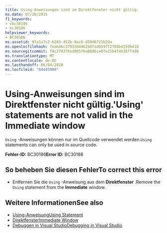 ```yaml
---
title: Using-Anweisungen sind im Direktfenster nicht gültig.
ms.date: 07/20/2015
f1_keywords:
- vbc30186
- bc30186
helpviewer_keywords:
- BC30186
ms.assetid: 97a1a7c2-6183-452b-9ac6-d59d8721b29a
ms.openlocfilehash: fea646c37932844b2b8fad019ff2705bd159b418
ms.sourcegitcommit: f8c270376ed905f6a8896ce0fe25b4f4b38ff498
ms.translationtype: MT
ms.contentlocale: de-DE
ms.lasthandoff: 06/04/2020
ms.locfileid: "84403900"
---
```

# <a name="using-statements-are-not-valid-in-the-immediate-window"></a><span data-ttu-id="eae6a-102">Using-Anweisungen sind im Direktfenster nicht gültig.</span><span class="sxs-lookup"><span data-stu-id="eae6a-102">'Using' statements are not valid in the Immediate window</span></span>
<span data-ttu-id="eae6a-103">`Using` -Anweisungen können nur im Quellcode verwendet werden.</span><span class="sxs-lookup"><span data-stu-id="eae6a-103">`Using` statements can only be used in source code.</span></span>  
  
 <span data-ttu-id="eae6a-104">**Fehler-ID:** BC30186</span><span class="sxs-lookup"><span data-stu-id="eae6a-104">**Error ID:** BC30186</span></span>  
  
## <a name="to-correct-this-error"></a><span data-ttu-id="eae6a-105">So beheben Sie diesen Fehler</span><span class="sxs-lookup"><span data-stu-id="eae6a-105">To correct this error</span></span>  
  
- <span data-ttu-id="eae6a-106">Entfernen Sie die `Using` -Anweisung aus dem **Direktfenster** .</span><span class="sxs-lookup"><span data-stu-id="eae6a-106">Remove the `Using` statement from the **Immediate** window.</span></span>  
  
## <a name="see-also"></a><span data-ttu-id="eae6a-107">Weitere Informationen</span><span class="sxs-lookup"><span data-stu-id="eae6a-107">See also</span></span>

- [<span data-ttu-id="eae6a-108">Using-Anweisung</span><span class="sxs-lookup"><span data-stu-id="eae6a-108">Using Statement</span></span>](../language-reference/statements/using-statement.md)
- [<span data-ttu-id="eae6a-109">Direktfenster</span><span class="sxs-lookup"><span data-stu-id="eae6a-109">Immediate Window</span></span>](/visualstudio/ide/reference/immediate-window)
- [<span data-ttu-id="eae6a-110">Debuggen in Visual Studio</span><span class="sxs-lookup"><span data-stu-id="eae6a-110">Debugging in Visual Studio</span></span>](/visualstudio/debugger/debugger-feature-tour)
